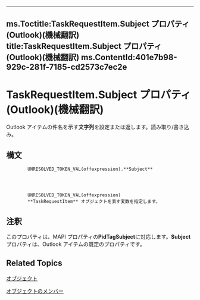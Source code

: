 

---
ms.Toctitle:TaskRequestItem.Subject プロパティ (Outlook)(機械翻訳)
title:TaskRequestItem.Subject プロパティ (Outlook)(機械翻訳)
ms.ContentId:401e7b98-929c-281f-7185-cd2573c7ec2e
---
# TaskRequestItem.Subject プロパティ (Outlook)(機械翻訳)




Outlook アイテムの件名を示す**文字列**を設定または返します。読み取り/書き込み。

## 構文

            UNRESOLVED_TOKEN_VAL(offexpression).**Subject**




            UNRESOLVED_TOKEN_VAL(offexpression)
            **TaskRequestItem** オブジェクトを表す変数を指定します。



## 注釈
このプロパティは、MAPI プロパティの**PidTagSubject**に対応します。**Subject**プロパティは、Outlook アイテムの既定のプロパティです。



## Related Topics

[オブジェクト](2908a28a-634c-e786-aa53-f3e32038b727.md)

[オブジェクトのメンバー](d43114ee-be91-ff02-3424-525da2cf3a50.md)




